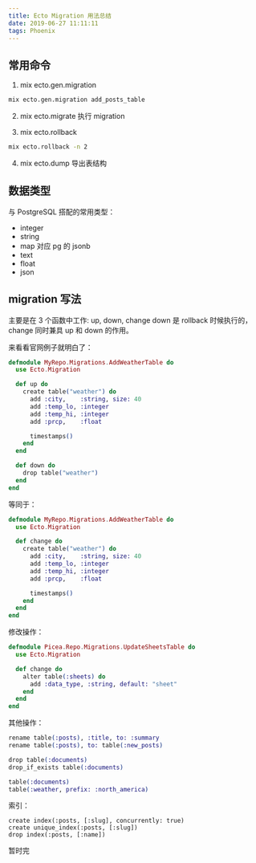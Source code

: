 ```yaml
---
title: Ecto Migration 用法总结
date: 2019-06-27 11:11:11
tags: Phoenix
---
```


## 常用命令

1. mix ecto.gen.migration

```bash
mix ecto.gen.migration add_posts_table
```

2. mix ecto.migrate
   执行 migration

3. mix ecto.rollback

```bash
mix ecto.rollback -n 2
```

4. mix ecto.dump
   导出表结构

## 数据类型

与 PostgreSQL 搭配的常用类型：

- integer
- string
- map 对应 pg 的 jsonb
- text
- float
- json

## migration 写法

主要是在 3 个函数中工作: up, down, change
down 是 rollback 时候执行的，change 同时兼具 up 和 down 的作用。

来看看官网例子就明白了：

```elixir
defmodule MyRepo.Migrations.AddWeatherTable do
  use Ecto.Migration

  def up do
    create table("weather") do
      add :city,    :string, size: 40
      add :temp_lo, :integer
      add :temp_hi, :integer
      add :prcp,    :float

      timestamps()
    end
  end

  def down do
    drop table("weather")
  end
end
```

等同于：

```elixir
defmodule MyRepo.Migrations.AddWeatherTable do
  use Ecto.Migration

  def change do
    create table("weather") do
      add :city,    :string, size: 40
      add :temp_lo, :integer
      add :temp_hi, :integer
      add :prcp,    :float

      timestamps()
    end
  end
end
```

修改操作：

```elixir
defmodule Picea.Repo.Migrations.UpdateSheetsTable do
  use Ecto.Migration

  def change do
    alter table(:sheets) do
      add :data_type, :string, default: "sheet"
    end
  end
end
```

其他操作：

```elixir
rename table(:posts), :title, to: :summary
rename table(:posts), to: table(:new_posts)

drop table(:documents)
drop_if_exists table(:documents)

table(:documents)
table(:weather, prefix: :north_america)
```

索引：

```
create index(:posts, [:slug], concurrently: true)
create unique_index(:posts, [:slug])
drop index(:posts, [:name])
```

暂时完
